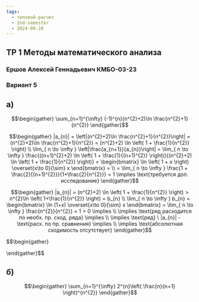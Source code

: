 ```yaml
---
tags:
  - типовой-расчет
  - 2nd-semester
  - 2024-09-28
---
```


## ТР 1 Методы математического анализа

### Ершов Алексей Геннадьевич КМБО-03-23

### Вариант 5

## а)

$$\begin{gather}
\sum_{n=1}^{\infty} (-1)^{n}(n^{2}+2)\ln \frac{n^{2}+1}{n^{2}}
\end{gather}$$

$$\begin{gather}
|a_{n}| = \left|(n^{2}+2)\ln \frac{n^{2}+1}{n^{2}}\right| = (n^{2}+2)\ln \frac{n^{2}+1}{n^{2}} = (n^{2}+2) \ln \left( 1 + \frac{1}{n^{2}} \right) \\
\lim_{ n \to \infty } \left|\frac{a_{n+1}}{a_{n}}\right| = \lim_{ n \to \infty } \frac{((n+1)^{2}+2) \ln \left( 1 + \frac{1}{(n+1)^{2}} \right)}{(n^{2}+2) \ln \left( 1 + \frac{1}{n^{2}} \right)} = \begin{bmatrix}
\ln \left( 1 + x \right) \overset{x\to 0}{\sim} x
\end{bmatrix} = \\
= \lim_{ n \to \infty } \frac{1 + \frac{2}{(n+1)^{2}}}{1+\frac{2}{n^{2}}} = 1 \implies \text{требуется доп. исследование}
\end{gather}$$

$$\begin{gather}
|a_{n}| = (n^{2}+2) \ln \left( 1 + \frac{1}{n^{2}} \right) > n^{2}\ln \left( 1+\frac{1}{n^{2}} \right) = b_{n} \\
\lim_{ n \to \infty } b_{n} = \begin{bmatrix}
\ln (1+x) \overset{x\to 0}{\sim} x
\end{bmatrix} = \lim_{ n \to \infty } \frac{n^{2}}{n^{2}} = 1 > 0 \implies \\
\implies \text{ряд расходится по необх. пр. сход. ряда} \implies \\
\implies \text{ряд} \ |a_{n}| - \text{расх. по пр. сравнения} \implies \\
\implies \text{абсолютная сходимость отсутствует}
\end{gather}$$

$$\begin{gather}

\end{gather}$$

## б)

$$\begin{gather}
\sum_{n=1}^{\infty} 2^{n}\left( \frac{n}{n+1} \right)^{n^{2}}
\end{gather}$$